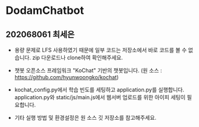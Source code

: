 # DodamChatbot

## 202068061 최세은

- 용량 문제로 LFS 사용하였기 때문에 일부 코드는 저장소에서 바로 코드를 볼 수 없습니다. zip 다운로드나 clone하여 확인해주세요.

- 챗봇 오픈소스 프레임워크 "KoChat" 기반의 챗봇입니다.
(원 소스 : https://github.com/hyunwoongko/kochat)

- kochat_config.py에서 학습 빈도를 세팅하고 application.py를 실행합니다. application.py와 static/js/main.js에서 웹서버 업로드를 위한 아이피 세팅이 필요합니다.

- 기타 실행 방법 및 환경설정은 원 소스 깃 저장소를 참고해주세요.
